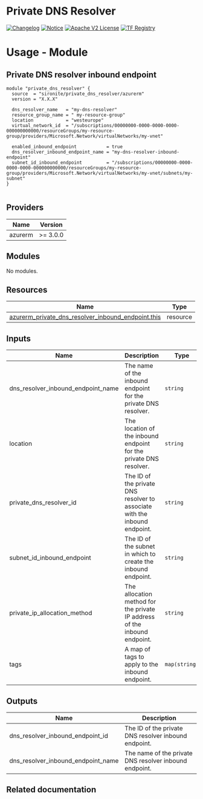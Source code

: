 <!-- BEGIN_TF_DOCS -->
 # Private DNS Resolver
[![Changelog](https://img.shields.io/badge/changelog-release-green.svg)](https://github.com/sironite/terraform-azurerm-private_dns_resolver/releases/latest) [![Notice](https://img.shields.io/badge/notice-copyright-yellow.svg)](NOTICE) [![Apache V2 License](https://img.shields.io/badge/license-Apache%20V2-orange.svg)](LICENSE) [![TF Registry](https://img.shields.io/badge/terraform-registry-blue.svg)](https://registry.terraform.io/providers/hashicorp/azurerm/latest/docs/resources/private_dns_resolver_inbound_endpoint)

# Usage - Module

## Private DNS resolver inbound endpoint
```hcl
module "private_dns_resolver" {
  source  = "sironite/private_dns_resolver/azurerm"
  version = "X.X.X"

  dns_resolver_name   = "my-dns-resolver"
  resource_group_name = " my-resource-group"
  location            = "westeurope"
  virtual_network_id  = "/subscriptions/00000000-0000-0000-0000-000000000000/resourceGroups/my-resource-group/providers/Microsoft.Network/virtualNetworks/my-vnet"

  enabled_inbound_endpoint           = true
  dns_resolver_inbound_endpoint_name = "my-dns-resolver-inbound-endpoint"
  subnet_id_inbound_endpoint         = "/subscriptions/00000000-0000-0000-0000-000000000000/resourceGroups/my-resource-group/providers/Microsoft.Network/virtualNetworks/my-vnet/subnets/my-subnet"
}


```
## Providers

| Name | Version |
|------|---------|
| azurerm | >= 3.0.0 |

## Modules

No modules.

## Resources

| Name | Type |
|------|------|
| [azurerm_private_dns_resolver_inbound_endpoint.this](https://registry.terraform.io/providers/hashicorp/azurerm/latest/docs/resources/private_dns_resolver_inbound_endpoint) | resource |

## Inputs

| Name | Description | Type | Required |
|------|-------------|------|:--------:|
| dns\_resolver\_inbound\_endpoint\_name | The name of the inbound endpoint for the private DNS resolver. | `string` | yes |
| location | The location of the inbound endpoint for the private DNS resolver. | `string` | yes |
| private\_dns\_resolver\_id | The ID of the private DNS resolver to associate with the inbound endpoint. | `string` | yes |
| subnet\_id\_inbound\_endpoint | The ID of the subnet in which to create the inbound endpoint. | `string` | yes |
| private\_ip\_allocation\_method | The allocation method for the private IP address of the inbound endpoint. | `string` | no |
| tags | A map of tags to apply to the inbound endpoint. | `map(string)` | no |

## Outputs

| Name | Description |
|------|-------------|
| dns\_resolver\_inbound\_endpoint\_id | The ID of the private DNS resolver inbound endpoint. |
| dns\_resolver\_inbound\_endpoint\_name | The name of the private DNS resolver inbound endpoint. |

## Related documentation
<!-- END_TF_DOCS -->